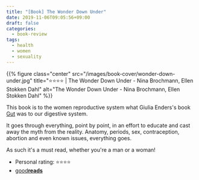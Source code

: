 ```yaml
---
title: "[Book] The Wonder Down Under"
date: 2019-11-06T09:05:56+09:00
draft: false
categories:
  - book-review
tags:
  - health
  - women
  - sexuality
---
```


{{% figure class="center" src="/images/book-cover/wonder-down-under.jpg" title="⭐️⭐️️️️⭐️⭐️️️ | The Wonder Down Under -  Nina Brochmann, Ellen Stokken Dahl" alt="The Wonder Down Under -  Nina Brochmann, Ellen Stokken Dahl" %}}

This book is to the women reproductive system what Giulia Enders's book [Gut](https://www.goodreads.com/book/show/23013953-gut) was to our digestive system.

It goes through everything, point by point, in an effort to educate and cast away the myth from the reality. Anatomy, periods, sex, contraception, abortion and even known issues, everything goes.

As such it's a must read, whether you're a man or a woman!

- Personal rating: ⭐️⭐️️️️⭐️⭐
- [good**reads**](https://www.goodreads.com/nl/book/show/36457466-the-wonder-down-under)
